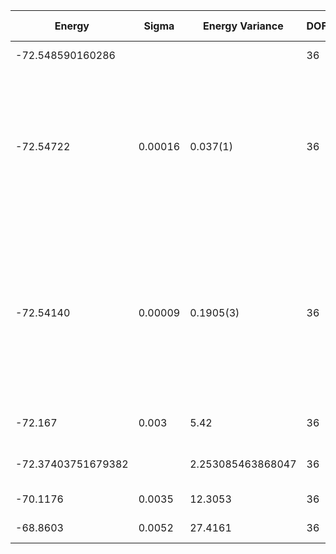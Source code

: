 | Energy             | Sigma   | Energy Variance   | DOF | Einf | Method                                                       | Data Repository |
|--------------------|---------|-------------------|-----|------|--------------------------------------------------------------|-----------------|
| -72.548590160286   |         |                   | 36  | 0    | Exact diagonalization                                        |                 |
| -72.54722          | 0.00016 | 0.037(1)          | 36  | 0    | RBM+PP with momentum (K=0), spin-parity (even S), and point-group (A1) projections, 16 hidden units (Method Ref: Phys. Rev. X 11, 031034 (2021)) |                 |
| -72.54140          | 0.00009 | 0.1905(3)         | 36  | 0    | RBM with momentum (K=0), spin-parity (even S), and point-group (A1) projections, 72 hidden units (Method Ref: J. Phys.: Condens. Matter 33, 174003 (2021)) |                 |
| -72.167            | 0.003   | 5.42              | 36  | 0    | VMC with projected BCS (Z2 spin liquid)                      |                 |
| -72.37403751679382 |         | 2.253085463868047 | 36  | 0    | DMRG (bond dimension = 2048)                                 |                 |
| -70.1176           | 0.0035  | 12.3053           | 36  | 0    | RBM (alpha = 1)                                              |                 |
| -68.8603           | 0.0052  | 27.4161           | 36  | 0    | Jastrow baseline                                             |                 |
